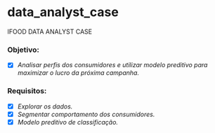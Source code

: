# data_analyst_case
IFOOD DATA ANALYST CASE

### **Objetivo**:
- [X]  _Analisar perfis dos consumidores e utilizar modelo preditivo para maximizar o lucro da próxima campanha._

### **Requisitos**: 
- [X] _Explorar os dados._
- [X] _Segmentar comportamento dos consumidores._
- [X] _Modelo preditivo de classificação._
